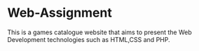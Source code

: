 # Web-Assignment
This is a games catalogue website that aims to present the Web Development technologies such as HTML,CSS and PHP.
